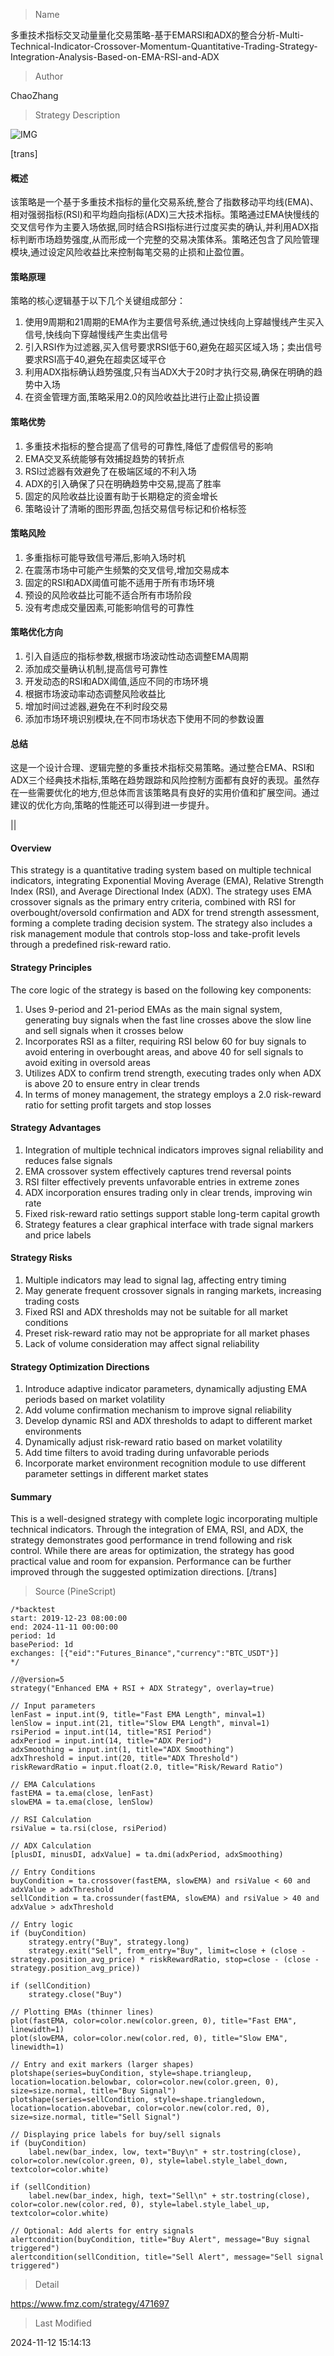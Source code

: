 
> Name

多重技术指标交叉动量量化交易策略-基于EMARSI和ADX的整合分析-Multi-Technical-Indicator-Crossover-Momentum-Quantitative-Trading-Strategy-Integration-Analysis-Based-on-EMA-RSI-and-ADX

> Author

ChaoZhang

> Strategy Description

![IMG](https://www.fmz.com/upload/asset/13048ce7ba64450edc0.png)

[trans]
#### 概述
该策略是一个基于多重技术指标的量化交易系统,整合了指数移动平均线(EMA)、相对强弱指标(RSI)和平均趋向指标(ADX)三大技术指标。策略通过EMA快慢线的交叉信号作为主要入场依据,同时结合RSI指标进行过度买卖的确认,并利用ADX指标判断市场趋势强度,从而形成一个完整的交易决策体系。策略还包含了风险管理模块,通过设定风险收益比来控制每笔交易的止损和止盈位置。

#### 策略原理
策略的核心逻辑基于以下几个关键组成部分：
1. 使用9周期和21周期的EMA作为主要信号系统,通过快线向上穿越慢线产生买入信号,快线向下穿越慢线产生卖出信号
2. 引入RSI作为过滤器,买入信号要求RSI低于60,避免在超买区域入场；卖出信号要求RSI高于40,避免在超卖区域平仓
3. 利用ADX指标确认趋势强度,只有当ADX大于20时才执行交易,确保在明确的趋势中入场
4. 在资金管理方面,策略采用2.0的风险收益比进行止盈止损设置

#### 策略优势
1. 多重技术指标的整合提高了信号的可靠性,降低了虚假信号的影响
2. EMA交叉系统能够有效捕捉趋势的转折点
3. RSI过滤器有效避免了在极端区域的不利入场
4. ADX的引入确保了只在明确趋势中交易,提高了胜率
5. 固定的风险收益比设置有助于长期稳定的资金增长
6. 策略设计了清晰的图形界面,包括交易信号标记和价格标签

#### 策略风险
1. 多重指标可能导致信号滞后,影响入场时机
2. 在震荡市场中可能产生频繁的交叉信号,增加交易成本
3. 固定的RSI和ADX阈值可能不适用于所有市场环境
4. 预设的风险收益比可能不适合所有市场阶段
5. 没有考虑成交量因素,可能影响信号的可靠性

#### 策略优化方向
1. 引入自适应的指标参数,根据市场波动性动态调整EMA周期
2. 添加成交量确认机制,提高信号可靠性
3. 开发动态的RSI和ADX阈值,适应不同的市场环境
4. 根据市场波动率动态调整风险收益比
5. 增加时间过滤器,避免在不利时段交易
6. 添加市场环境识别模块,在不同市场状态下使用不同的参数设置

#### 总结
这是一个设计合理、逻辑完整的多重技术指标交易策略。通过整合EMA、RSI和ADX三个经典技术指标,策略在趋势跟踪和风险控制方面都有良好的表现。虽然存在一些需要优化的地方,但总体而言该策略具有良好的实用价值和扩展空间。通过建议的优化方向,策略的性能还可以得到进一步提升。

|| 

#### Overview
This strategy is a quantitative trading system based on multiple technical indicators, integrating Exponential Moving Average (EMA), Relative Strength Index (RSI), and Average Directional Index (ADX). The strategy uses EMA crossover signals as the primary entry criteria, combined with RSI for overbought/oversold confirmation and ADX for trend strength assessment, forming a complete trading decision system. The strategy also includes a risk management module that controls stop-loss and take-profit levels through a predefined risk-reward ratio.

#### Strategy Principles
The core logic of the strategy is based on the following key components:
1. Uses 9-period and 21-period EMAs as the main signal system, generating buy signals when the fast line crosses above the slow line and sell signals when it crosses below
2. Incorporates RSI as a filter, requiring RSI below 60 for buy signals to avoid entering in overbought areas, and above 40 for sell signals to avoid exiting in oversold areas
3. Utilizes ADX to confirm trend strength, executing trades only when ADX is above 20 to ensure entry in clear trends
4. In terms of money management, the strategy employs a 2.0 risk-reward ratio for setting profit targets and stop losses

#### Strategy Advantages
1. Integration of multiple technical indicators improves signal reliability and reduces false signals
2. EMA crossover system effectively captures trend reversal points
3. RSI filter effectively prevents unfavorable entries in extreme zones
4. ADX incorporation ensures trading only in clear trends, improving win rate
5. Fixed risk-reward ratio settings support stable long-term capital growth
6. Strategy features a clear graphical interface with trade signal markers and price labels

#### Strategy Risks
1. Multiple indicators may lead to signal lag, affecting entry timing
2. May generate frequent crossover signals in ranging markets, increasing trading costs
3. Fixed RSI and ADX thresholds may not be suitable for all market conditions
4. Preset risk-reward ratio may not be appropriate for all market phases
5. Lack of volume consideration may affect signal reliability

#### Strategy Optimization Directions
1. Introduce adaptive indicator parameters, dynamically adjusting EMA periods based on market volatility
2. Add volume confirmation mechanism to improve signal reliability
3. Develop dynamic RSI and ADX thresholds to adapt to different market environments
4. Dynamically adjust risk-reward ratio based on market volatility
5. Add time filters to avoid trading during unfavorable periods
6. Incorporate market environment recognition module to use different parameter settings in different market states

#### Summary
This is a well-designed strategy with complete logic incorporating multiple technical indicators. Through the integration of EMA, RSI, and ADX, the strategy demonstrates good performance in trend following and risk control. While there are areas for optimization, the strategy has good practical value and room for expansion. Performance can be further improved through the suggested optimization directions.
[/trans]



> Source (PineScript)

``` pinescript
/*backtest
start: 2019-12-23 08:00:00
end: 2024-11-11 00:00:00
period: 1d
basePeriod: 1d
exchanges: [{"eid":"Futures_Binance","currency":"BTC_USDT"}]
*/

//@version=5
strategy("Enhanced EMA + RSI + ADX Strategy", overlay=true)

// Input parameters
lenFast = input.int(9, title="Fast EMA Length", minval=1)
lenSlow = input.int(21, title="Slow EMA Length", minval=1)
rsiPeriod = input.int(14, title="RSI Period")
adxPeriod = input.int(14, title="ADX Period")
adxSmoothing = input.int(1, title="ADX Smoothing")
adxThreshold = input.int(20, title="ADX Threshold")
riskRewardRatio = input.float(2.0, title="Risk/Reward Ratio")

// EMA Calculations
fastEMA = ta.ema(close, lenFast)
slowEMA = ta.ema(close, lenSlow)

// RSI Calculation
rsiValue = ta.rsi(close, rsiPeriod)

// ADX Calculation
[plusDI, minusDI, adxValue] = ta.dmi(adxPeriod, adxSmoothing)

// Entry Conditions
buyCondition = ta.crossover(fastEMA, slowEMA) and rsiValue < 60 and adxValue > adxThreshold
sellCondition = ta.crossunder(fastEMA, slowEMA) and rsiValue > 40 and adxValue > adxThreshold

// Entry logic
if (buyCondition)
    strategy.entry("Buy", strategy.long)
    strategy.exit("Sell", from_entry="Buy", limit=close + (close - strategy.position_avg_price) * riskRewardRatio, stop=close - (close - strategy.position_avg_price))

if (sellCondition)
    strategy.close("Buy")

// Plotting EMAs (thinner lines)
plot(fastEMA, color=color.new(color.green, 0), title="Fast EMA", linewidth=1)
plot(slowEMA, color=color.new(color.red, 0), title="Slow EMA", linewidth=1)

// Entry and exit markers (larger shapes)
plotshape(series=buyCondition, style=shape.triangleup, location=location.belowbar, color=color.new(color.green, 0), size=size.normal, title="Buy Signal")
plotshape(series=sellCondition, style=shape.triangledown, location=location.abovebar, color=color.new(color.red, 0), size=size.normal, title="Sell Signal")

// Displaying price labels for buy/sell signals
if (buyCondition)
    label.new(bar_index, low, text="Buy\n" + str.tostring(close), color=color.new(color.green, 0), style=label.style_label_down, textcolor=color.white)

if (sellCondition)
    label.new(bar_index, high, text="Sell\n" + str.tostring(close), color=color.new(color.red, 0), style=label.style_label_up, textcolor=color.white)

// Optional: Add alerts for entry signals
alertcondition(buyCondition, title="Buy Alert", message="Buy signal triggered")
alertcondition(sellCondition, title="Sell Alert", message="Sell signal triggered")

```

> Detail

https://www.fmz.com/strategy/471697

> Last Modified

2024-11-12 15:14:13
